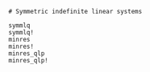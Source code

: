 ```@meta
# Symmetric indefinite linear systems
```
```@docs
symmlq
symmlq!
minres
minres!
minres_qlp
minres_qlp!
```
